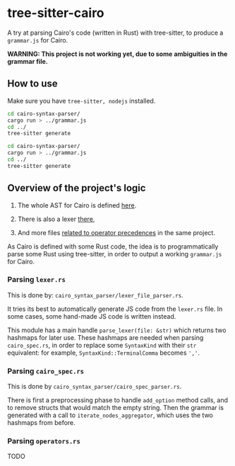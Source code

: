 # tree-sitter-cairo
A try at parsing Cairo's code (written in Rust) with tree-sitter, to produce a `grammar.js` for Cairo.

**WARNING: This project is not working yet, due to some ambiguities in the grammar file.**

## How to use
Make sure you have `tree-sitter, nodejs` installed.
``` sh
cd cairo-syntax-parser/
cargo run > ../grammar.js
cd ../
tree-sitter generate
```


``` sh
cd cairo-syntax-parser/
cargo run > ../grammar.js
cd ../
tree-sitter generate
```


## Overview of the project's logic

1. The whole AST for Cairo is defined [here](https://github.com/starkware-libs/cairo/blob/main/crates/cairo-lang-syntax-codegen/src/cairo_spec.rs).

2. There is also a lexer [there](https://github.com/starkware-libs/cairo/blob/main/crates/cairo-lang-parser/src/lexer.rs),
3. And more files [related to operator precedences](https://github.com/starkware-libs/cairo/blob/main/crates/cairo-lang-parser/src/operators.rs
) in the same project.

 As Cairo is defined with some Rust code, the idea is to programmatically parse some Rust using tree-sitter, in order to output a working `grammar.js` for Cairo. 
 
 ### Parsing `lexer.rs`
 
 This is done by: `cairo_syntax_parser/lexer_file_parser.rs`. 
 
 It tries its best to automatically generate JS code from the `lexer.rs` file. In some cases, some hand-made JS code is written instead.

This module has a main handle `parse_lexer(file: &str)` which returns two hashmaps for later use. These hashmaps are needed when parsing `cairo_spec.rs`, in order to replace some `SyntaxKind` with their `str` equivalent: for example, `SyntaxKind::TerminalComma` becomes `','`.
 
 ### Parsing `cairo_spec.rs`
 
 This is done by `cairo_syntax_parser/cairo_spec_parser.rs`.
 
 There is first a preprocessing phase to handle `add_option` method calls, and to remove structs that would match the empty string.
 Then the grammar is generated with a call to `iterate_nodes_aggregator`, which uses the two hashmaps from before.

### Parsing `operators.rs`
TODO
